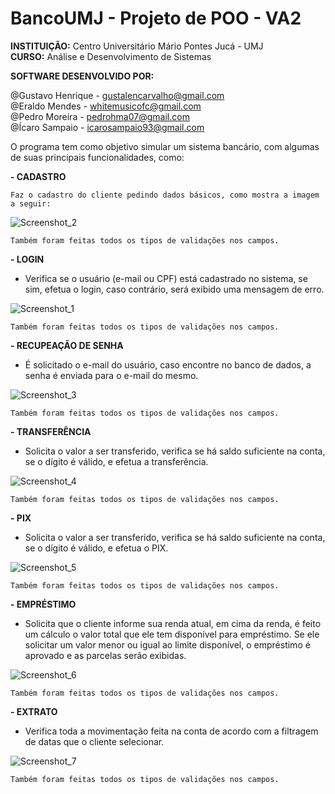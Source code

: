 # BancoUMJ - Projeto de POO - VA2

  <b>INSTITUIÇÃO:</b> Centro Universitário Mário Pontes Jucá - UMJ</br>
  <b>CURSO:</b> Análise e Desenvolvimento de Sistemas</br>

  <b>SOFTWARE DESENVOLVIDO POR:</b>
  
  @Gustavo Henrique - gustalencarvalho@gmail.com</br>
  @Eraldo Mendes    - whitemusicofc@gmail.com</br>
  @Pedro Moreira    - pedrohma07@gmail.com</br>
  @Ícaro Sampaio    - icarosampaio93@gmail.com</br>
  
  O programa tem como objetivo simular um sistema bancário, com algumas de suas principais funcionalidades, como:
  
   <b>- CADASTRO</b></br>
   
    Faz o cadastro do cliente pedindo dados básicos, como mostra a imagem a seguir:
    
  ![Screenshot_2](https://user-images.githubusercontent.com/86691048/171876067-73700f9c-23b6-42c2-8602-9ba5c42b3a16.png)

    
    Também foram feitas todos os tipos de validações nos campos.
    
   <b>- LOGIN</b></br>
   
   - Verifica se o usuário (e-mail ou CPF) está cadastrado no sistema, se sim, efetua o login, caso contrário, será exibido uma mensagem de erro.

   ![Screenshot_1](https://user-images.githubusercontent.com/86691048/171875859-350db873-73a2-46bd-931e-05750a4b67f1.png)
   
   
    Também foram feitas todos os tipos de validações nos campos.
   
   <b>- RECUPEAÇÃO DE SENHA</b></br>
   
   - É solicitado o e-mail do usuário, caso encontre no banco de dados, a senha é enviada para o e-mail do mesmo.

   ![Screenshot_3](https://user-images.githubusercontent.com/86691048/171876329-89c7ee37-5f4a-4381-9011-23c2aaad7eb4.png)
   
   
    Também foram feitas todos os tipos de validações nos campos.

   <b>- TRANSFERÊNCIA</b></br>
   
   - Solicita o valor a ser transferido, verifica se há saldo suficiente na conta, se o dígito é válido, e efetua a transferência.

   ![Screenshot_4](https://user-images.githubusercontent.com/86691048/171876470-527e3f59-0dab-42aa-9501-998937dab2eb.png)

  
    Também foram feitas todos os tipos de validações nos campos.
    
   <b>- PIX</b></br>
   
   - Solicita o valor a ser transferido, verifica se há saldo suficiente na conta, se o dígito é válido, e efetua o PIX.

   ![Screenshot_5](https://user-images.githubusercontent.com/86691048/171876564-afedd5eb-42ab-4aa5-9d9f-c968b3f5494a.png)
   
   
    Também foram feitas todos os tipos de validações nos campos.
   
   <b>- EMPRÉSTIMO</b></br>
   
   - Solicita que o cliente informe sua renda atual, em cima da renda, é feito um cálculo o valor total que ele tem disponível para empréstimo. Se ele
   solicitar um valor menor ou igual ao limite disponível, o empréstimo é aprovado e as parcelas serão exibidas.
   
   ![Screenshot_6](https://user-images.githubusercontent.com/86691048/171876671-84e84138-2344-4596-9d7c-f3ed98942266.png)
    
    Também foram feitas todos os tipos de validações nos campos.
    
   <b>- EXTRATO</b></br>
   
   - Verifica toda a movimentação feita na conta de acordo com a filtragem de datas que o cliente selecionar.

   ![Screenshot_7](https://user-images.githubusercontent.com/86691048/171876766-f893aec5-b9be-49b4-86f8-2e5cf1ce00b1.png)
   
    Também foram feitas todos os tipos de validações nos campos.
